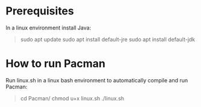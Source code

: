 # Prerequisites
In a linux environment install Java:

> sudo apt update
sudo apt install default-jre
sudo apt install default-jdk

# How to run Pacman
Run linux.sh in a linux bash environment to automatically compile and run Pacman:

> cd Pacman/
chmod u+x linux.sh
./linux.sh
